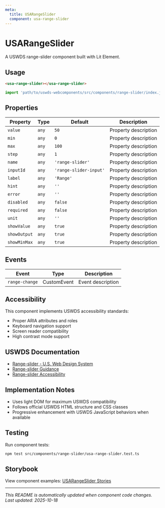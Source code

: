 ```yaml
---
meta:
  title: USARangeSlider
  component: usa-range-slider
---
```


# USARangeSlider

A USWDS range-slider component built with Lit Element.

## Usage

```html
<usa-range-slider></usa-range-slider>
```

```javascript
import 'path/to/uswds-webcomponents/src/components/range-slider/index.js';
```

## Properties

| Property     | Type  | Default                | Description          |
| ------------ | ----- | ---------------------- | -------------------- |
| `value`      | `any` | `50`                   | Property description |
| `min`        | `any` | `0`                    | Property description |
| `max`        | `any` | `100`                  | Property description |
| `step`       | `any` | `1`                    | Property description |
| `name`       | `any` | `'range-slider'`       | Property description |
| `inputId`    | `any` | `'range-slider-input'` | Property description |
| `label`      | `any` | `'Range'`              | Property description |
| `hint`       | `any` | `''`                   | Property description |
| `error`      | `any` | `''`                   | Property description |
| `disabled`   | `any` | `false`                | Property description |
| `required`   | `any` | `false`                | Property description |
| `unit`       | `any` | `''`                   | Property description |
| `showValue`  | `any` | `true`                 | Property description |
| `showOutput` | `any` | `true`                 | Property description |
| `showMinMax` | `any` | `true`                 | Property description |

## Events

| Event          | Type        | Description       |
| -------------- | ----------- | ----------------- |
| `range-change` | CustomEvent | Event description |

## Accessibility

This component implements USWDS accessibility standards:

- Proper ARIA attributes and roles
- Keyboard navigation support
- Screen reader compatibility
- High contrast mode support

## USWDS Documentation

- [Range-slider - U.S. Web Design System](https://designsystem.digital.gov/components/range-slider/)
- [Range-slider Guidance](https://designsystem.digital.gov/components/range-slider/#guidance)
- [Range-slider Accessibility](https://designsystem.digital.gov/components/range-slider/#accessibility)

## Implementation Notes

- Uses light DOM for maximum USWDS compatibility
- Follows official USWDS HTML structure and CSS classes
- Progressive enhancement with USWDS JavaScript behaviors when available

## Testing

Run component tests:

```bash
npm test src/components/range-slider/usa-range-slider.test.ts
```

## Storybook

View component examples: [USARangeSlider Stories](http://localhost:6006/?path=/story/components-range-slider)

---

_This README is automatically updated when component code changes._
_Last updated: 2025-10-18_
